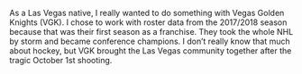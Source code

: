 

As a Las Vegas native, I really wanted to do something with Vegas Golden Knights (VGK). I chose to work with roster data from the 2017/2018 season because that was their first season as a franchise. They took the whole NHL by storm and became conference champions. I don’t really know that much about hockey, but VGK brought the Las Vegas community together after the tragic October 1st shooting.
